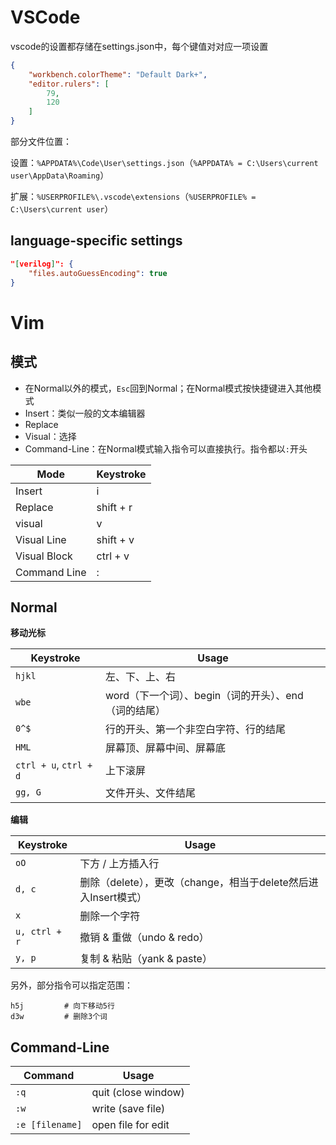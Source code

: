 # VSCode

vscode的设置都存储在settings.json中，每个键值对对应一项设置

```json
{
    "workbench.colorTheme": "Default Dark+",
    "editor.rulers": [
        79,
        120
    ]
}
```

部分文件位置：

设置：`%APPDATA%\Code\User\settings.json`（`%APPDATA% = C:\Users\current user\AppData\Roaming`）

扩展：`%USERPROFILE%\.vscode\extensions`（`%USERPROFILE% = C:\Users\current user`）

## language-specific settings

```json
"[verilog]": {
    "files.autoGuessEncoding": true
}
```



# Vim

## 模式

- 在Normal以外的模式，`Esc`回到Normal；在Normal模式按快捷键进入其他模式
- Insert：类似一般的文本编辑器
- Replace
- Visual：选择
- Command-Line：在Normal模式输入指令可以直接执行。指令都以`:`开头

| Mode         | Keystroke |
| ------------ | --------- |
| Insert       | i         |
| Replace      | shift + r |
| visual       | v         |
| Visual Line  | shift + v |
| Visual Block | ctrl + v  |
| Command Line | :         |

## Normal

**移动光标**

| Keystroke              | Usage                                                |
| ---------------------- | ---------------------------------------------------- |
| `hjkl`                 | 左、下、上、右                                       |
| `wbe`                  | word（下一个词）、begin（词的开头）、end（词的结尾） |
| `0^$`                  | 行的开头、第一个非空白字符、行的结尾                 |
| `HML`                  | 屏幕顶、屏幕中间、屏幕底                             |
| `ctrl + u`, `ctrl + d` | 上下滚屏                                             |
| `gg, G`                | 文件开头、文件结尾                                   |

**编辑**

| Keystroke     | Usage                                                        |
| ------------- | ------------------------------------------------------------ |
| `oO`          | 下方 / 上方插入行                                            |
| `d, c`        | 删除（delete），更改（change，相当于delete然后进入Insert模式） |
| `x`           | 删除一个字符                                                 |
| `u, ctrl + r` | 撤销 & 重做（undo & redo）                                   |
| `y, p`        | 复制 & 粘贴（yank & paste）                                  |

另外，部分指令可以指定范围：

```shell
h5j         # 向下移动5行
d3w         # 删除3个词

```



## Command-Line

| Command         | Usage               |
| --------------- | ------------------- |
| `:q`            | quit (close window) |
| `:w`            | write (save file)   |
| `:e [filename]` | open file for edit  |

